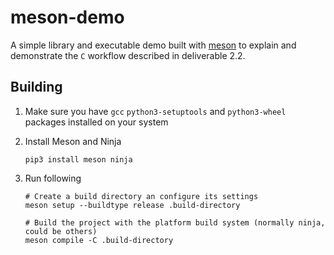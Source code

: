 # meson-demo

A simple library and executable demo built with [meson](https://mesonbuild.com/)
to explain and demonstrate the `C` workflow described in deliverable 2.2.

## Building

1. Make sure you have `gcc` `python3-setuptools` and `python3-wheel`
packages installed on your system

2. Install Meson and Ninja

   ```console
   pip3 install meson ninja
   ```

3. Run following

   ```console
   # Create a build directory an configure its settings
   meson setup --buildtype release .build-directory

   # Build the project with the platform build system (normally ninja, could be others)
   meson compile -C .build-directory
   ```
